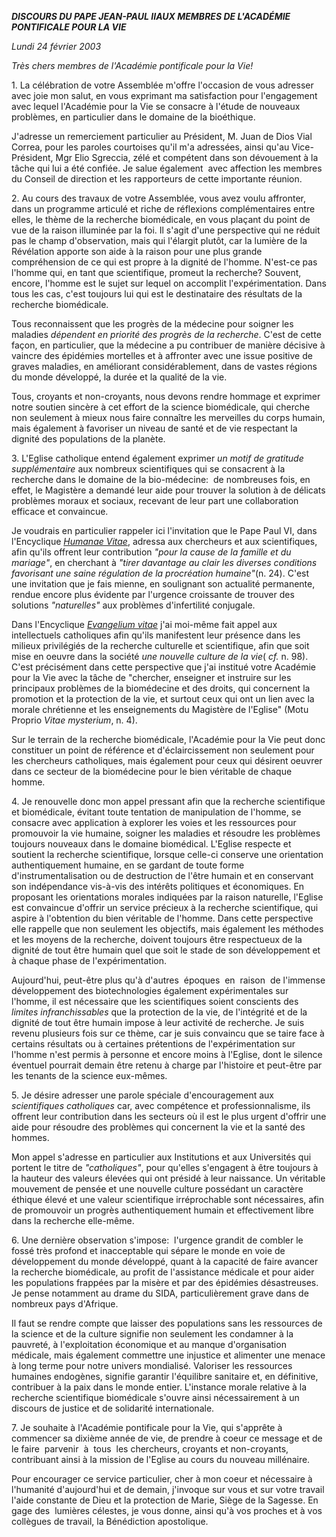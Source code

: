 ***DISCOURS DU PAPE JEAN-PAUL II******AUX MEMBRES DE L'ACADÉMIE PONTIFICALE POUR LA VIE***

*Lundi 24 février 2003*

*Très chers membres de l'Académie pontificale pour la Vie!*

1. La célébration de votre Assemblée m'offre l'occasion de vous adresser avec joie mon salut, en vous exprimant ma satisfaction pour l'engagement avec lequel l'Académie pour la Vie se consacre à l'étude de nouveaux problèmes, en particulier dans le domaine de la bioéthique.

J'adresse un remerciement particulier au Président, M. Juan de Dios Vial Correa, pour les paroles courtoises qu'il m'a adressées, ainsi qu'au Vice-Président, Mgr Elio Sgreccia, zélé et compétent dans son dévouement à la tâche qui lui a été confiée. Je salue également  avec affection les membres du Conseil de direction et les rapporteurs de cette importante réunion.

2. Au cours des travaux de votre Assemblée, vous avez voulu affronter, dans un programme articulé et riche de réflexions complémentaires entre elles, le thème de la recherche biomédicale, en vous plaçant du point de vue de la raison illuminée par la foi. Il s'agit d'une perspective qui ne réduit pas le champ d'observation, mais qui l'élargit plutôt, car la lumière de la Révélation apporte son aide à la raison pour une plus grande compréhension de ce qui est propre à la dignité de l'homme. N'est-ce pas l'homme qui, en tant que scientifique, promeut la recherche? Souvent, encore, l'homme est le sujet sur lequel on accomplit l'expérimentation. Dans tous les cas, c'est toujours lui qui est le destinataire des résultats de la recherche biomédicale.

Tous reconnaissent que les progrès de la médecine pour soigner les maladies *dépendent en priorité des progrès de la recherche*. C'est de cette façon, en particulier, que la médecine a pu contribuer de manière décisive à vaincre des épidémies mortelles et à affronter avec une issue positive de graves maladies, en améliorant considérablement, dans de vastes régions du monde développé, la durée et la qualité de la vie.

Tous, croyants et non-croyants, nous devons rendre hommage et exprimer notre soutien sincère à cet effort de la science biomédicale, qui cherche non seulement à mieux nous faire connaître les merveilles du corps humain, mais également à favoriser un niveau de santé et de vie respectant la dignité des populations de la planète.

3. L'Eglise catholique entend également exprimer *un motif de gratitude supplémentaire* aux nombreux scientifiques qui se consacrent à la recherche dans le domaine de la bio-médecine:  de nombreuses fois, en effet, le Magistère a demandé leur aide pour trouver la solution à de délicats problèmes moraux et sociaux, recevant de leur part une collaboration efficace et convaincue.

Je voudrais en particulier rappeler ici l'invitation que le Pape Paul VI, dans l'Encyclique *[Humanae Vitae](/content/paul-vi/fr/encyclicals/documents/hf_p-vi_enc_25071968_humanae-vitae.html)*, adressa aux chercheurs et aux scientifiques, afin qu'ils offrent leur contribution *"pour la cause de la famille et du mariage"*, en cherchant à *"tirer davantage au clair les diverses conditions favorisant une saine régulation de la procréation humaine"*(n. 24). C'est une invitation que je fais mienne, en soulignant son actualité permanente, rendue encore plus évidente par l'urgence croissante de trouver des solutions *"naturelles"* aux problèmes d'infertilité conjugale.

Dans l'Encyclique *[Evangelium vitae](/content/john-paul-ii/fr/encyclicals/documents/hf_jp-ii_enc_25031995_evangelium-vitae.html)* j'ai moi-même fait appel aux intellectuels catholiques afin qu'ils manifestent leur présence dans les milieux privilégiés de la recherche culturelle et scientifique, afin que soit mise en oeuvre dans la société *une nouvelle culture de la vie*( *cf.* n. 98). C'est précisément dans cette perspective que j'ai institué votre Académie pour la Vie avec la tâche de "chercher, enseigner et instruire sur les principaux problèmes de la biomédecine et des droits, qui concernent la promotion et la protection de la vie, et surtout ceux qui ont un lien avec la morale chrétienne et les enseignements du Magistère de l'Eglise" (Motu Proprio *Vitae mysterium*, n. 4).

Sur le terrain de la recherche biomédicale, l'Académie pour la Vie peut donc constituer un point de référence et d'éclaircissement non seulement pour les chercheurs catholiques, mais également pour ceux qui désirent oeuvrer dans ce secteur de la biomédecine pour le bien véritable de chaque homme.

4. Je renouvelle donc mon appel pressant afin que la recherche scientifique et biomédicale, évitant toute tentation de manipulation de l'homme, se consacre avec application à explorer les voies et les ressources pour promouvoir la vie humaine, soigner les maladies et résoudre les problèmes toujours nouveaux dans le domaine biomédical. L'Eglise respecte et soutient la recherche scientifique, lorsque celle-ci conserve une orientation authentiquement humaine, en se gardant de toute forme d'instrumentalisation ou de destruction de l'être humain et en conservant son indépendance vis-à-vis des intérêts politiques et économiques. En proposant les orientations morales indiquées par la raison naturelle, l'Eglise est convaincue d'offrir un service précieux à la recherche scientifique, qui aspire à l'obtention du bien véritable de l'homme. Dans cette perspective elle rappelle que non seulement les objectifs, mais également les méthodes et les moyens de la recherche, doivent toujours être respectueux de la dignité de tout être humain quel que soit le stade de son développement et à chaque phase de l'expérimentation.

Aujourd'hui, peut-être plus qu'à d'autres  époques  en  raison  de l'immense développement des biotechnologies également expérimentales sur l'homme, il est nécessaire que les scientifiques soient conscients des *limites infranchissables* que la protection de la vie, de l'intégrité et de la dignité de tout être humain impose à leur activité de recherche. Je suis revenu plusieurs fois sur ce thème, car je suis convaincu que se taire face à certains résultats ou à certaines prétentions de l'expérimentation sur l'homme n'est permis à personne et encore moins à l'Eglise, dont le silence éventuel pourrait demain être retenu à charge par l'histoire et peut-être par les tenants de la science eux-mêmes.

5. Je désire adresser une parole spéciale d'encouragement aux *scientifiques catholiques* car, avec compétence et professionnalisme, ils offrent leur contribution dans les secteurs où il est le plus urgent d'offrir une aide pour résoudre des problèmes qui concernent la vie et la santé des hommes.

Mon appel s'adresse en particulier aux Institutions et aux Universités qui portent le titre de *"catholiques"*, pour qu'elles s'engagent à être toujours à la hauteur des valeurs élevées qui ont présidé à leur naissance. Un véritable mouvement de pensée et une nouvelle culture possédant un caractère éthique élevé et une valeur scientifique irréprochable sont nécessaires, afin de promouvoir un progrès authentiquement humain et effectivement libre dans la recherche elle-même.

6. Une dernière observation s'impose:  l'urgence grandit de combler le fossé très profond et inacceptable qui sépare le monde en voie de développement du monde développé, quant à la capacité de faire avancer la recherche biomédicale, au profit de l'assistance médicale et pour aider les populations frappées par la misère et par des épidémies désastreuses. Je pense notamment au drame du SIDA, particulièrement grave dans de nombreux pays d'Afrique.

Il faut se rendre compte que laisser des populations sans les ressources de la science et de la culture signifie non seulement les condamner à la pauvreté, à l'exploitation économique et au manque d'organisation médicale, mais également commettre une injustice et alimenter une menace à long terme pour notre univers mondialisé. Valoriser les ressources humaines endogènes, signifie garantir l'équilibre sanitaire et, en définitive, contribuer à la paix dans le monde entier. L'instance morale relative à la recherche scientifique biomédicale s'ouvre ainsi nécessairement à un discours de justice et de solidarité internationale.

7. Je souhaite à l'Académie pontificale pour la Vie, qui s'apprête à commencer sa dixième année de vie, de prendre à coeur ce message et de le faire  parvenir  à  tous  les chercheurs, croyants et non-croyants, contribuant ainsi à la mission de l'Eglise au cours du nouveau millénaire.

Pour encourager ce service particulier, cher à mon coeur et nécessaire à l'humanité d'aujourd'hui et de demain, j'invoque sur vous et sur votre travail l'aide constante de Dieu et la protection de Marie, Siège de la Sagesse. En gage des  lumières célestes, je vous donne, ainsi qu'à vos proches et à vos collègues de travail, la Bénédiction apostolique.